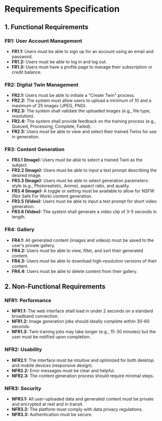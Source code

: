 # Requirements Specification

## 1. Functional Requirements

### FR1: User Account Management
*   **FR1.1:** Users must be able to sign up for an account using an email and password.
*   **FR1.2:** Users must be able to log in and log out.
*   **FR1.3:** Users must have a profile page to manage their subscription or credit balance.

### FR2: Digital Twin Management
*   **FR2.1:** Users must be able to initiate a "Create Twin" process.
*   **FR2.2:** The system must allow users to upload a minimum of 10 and a maximum of 25 images (JPEG, PNG).
*   **FR2.3:** The system shall validate the uploaded images (e.g., file type, resolution).
*   **FR2.4:** The system shall provide feedback on the training process (e.g., Queued, Processing, Complete, Failed).
*   **FR2.5:** Users must be able to view and select their trained Twins for use in generation.

### FR3: Content Generation
*   **FR3.1 (Image):** Users must be able to select a trained Twin as the subject.
*   **FR3.2 (Image):** Users must be able to input a text prompt describing the desired image.
*   **FR3.3 (Image):** Users must be able to select generation parameters: style (e.g., Photorealistic, Anime), aspect ratio, and quality.
*   **FR3.4 (Image):** A toggle or setting must be available to allow for NSFW (Not Safe For Work) content generation.
*   **FR3.5 (Video):** Users must be able to input a text prompt for short video generation.
*   **FR3.6 (Video):** The system shall generate a video clip of 3-5 seconds in length.

### FR4: Gallery
*   **FR4.1:** All generated content (images and videos) must be saved to the user's private gallery.
*   **FR4.2:** Users must be able to view, filter, and sort their generated content.
*   **FR4.3:** Users must be able to download high-resolution versions of their content.
*   **FR4.4:** Users must be able to delete content from their gallery.

## 2. Non-Functional Requirements

### NFR1: Performance
*   **NFR1.1:** The web interface shall load in under 2 seconds on a standard broadband connection.
*   **NFR1.2:** Image generation jobs should ideally complete within 30-60 seconds.
*   **NFR1.3:** Twin training jobs may take longer (e.g., 15-30 minutes) but the user must be notified upon completion.

### NFR2: Usability
*   **NFR2.1:** The interface must be intuitive and optimized for both desktop and mobile devices (responsive design).
*   **NFR2.2:** Error messages must be clear and helpful.
*   **NFR2.3:** The content generation process should require minimal steps.

### NFR3: Security
*   **NFR3.1:** All user-uploaded data and generated content must be private and encrypted at rest and in transit.
*   **NFR3.2:** The platform must comply with data privacy regulations.
*   **NFR3.3:** Authentication must be secure.
